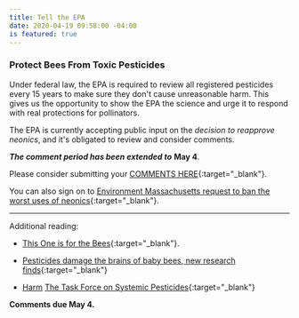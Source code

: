```yaml
---
title: Tell the EPA
date: 2020-04-19 09:58:00 -04:00
is featured: true
---
```


### Protect Bees From Toxic Pesticides

Under federal law, the EPA is required to review all registered pesticides every 15 years to make sure they don't cause unreasonable harm. This gives us the opportunity to show the EPA the science and urge it to respond with real protections for pollinators.

The EPA is currently accepting public input on the *decision to reapprove neonics*, and it's obligated to review and consider comments.

***The comment period has been extended to*** **May 4**.  

Please consider submitting your [COMMENTS HERE](https://www.regulations.gov/document?D=EPA-HQ-OPP-2008-0844-1608){:target="_blank"}.

You can also sign on to [Environment Massachusetts request to ban the worst uses of neonics](https://environmentmassachusetts.webaction.org/p/dia/action4/common/public/?action_KEY=37643){:target="_blank"}.

---

Additional reading:

* [This One is for the Bees](https://demcastusa.com/2020/03/21/this-one-is-for-the-bees/){:target="_blank"}.

* [Pesticides damage the brains of baby bees, new research finds](https://www.cnn.com/2020/03/03/world/baby-bees-brains-pesticides-scn/index.html){:target="_blank"}

* [Harm](http://www.tfsp.info/en/portfolio/harm/) [The Task Force on Systemic Pesticides](http://www.tfsp.info/en/){:target="_blank"}

**Comments due May 4.**